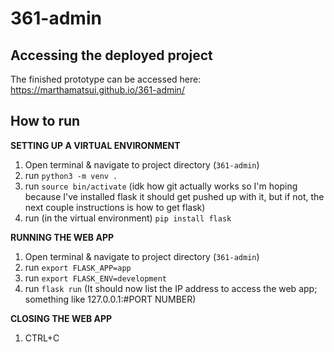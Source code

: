 # 361-admin

## Accessing the deployed project ##
The finished prototype can be accessed here: https://marthamatsui.github.io/361-admin/

## How to run ##
**SETTING UP A VIRTUAL ENVIRONMENT**
1. Open terminal & navigate to project directory (`361-admin`)
2. run `python3 -m venv .`
3. run `source bin/activate`
(idk how git actually works so I'm hoping because I've installed flask it should get pushed up with it, but if not, the next couple instructions is how to get flask)
4. run (in the virtual environment) `pip install flask`

**RUNNING THE WEB APP**
1. Open terminal & navigate to project directory (`361-admin`)
2. run `export FLASK_APP=app`
3. run `export FLASK_ENV=development`
4. run `flask run`
(It should now list the IP address to access the web app; something like 127.0.0.1:#PORT NUMBER)

**CLOSING THE WEB APP**
1. CTRL+C

